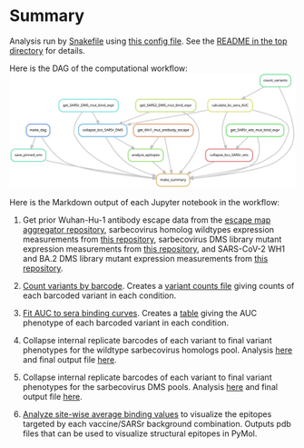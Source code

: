 # Summary

Analysis run by [Snakefile](../../Snakefile)
using [this config file](../../config.yaml).
See the [README in the top directory](../../README.md)
for details.

Here is the DAG of the computational workflow:
![dag.svg](dag.svg)

Here is the Markdown output of each Jupyter notebook in the
workflow:



1. Get prior Wuhan-Hu-1 antibody escape data from the [escape map aggregator repository](https://github.com/jbloomlab/SARS2_RBD_Ab_escape_maps/blob/main/processed_data/escape_data.csv), sarbecovirus homolog wildtypes expression measurements from [this repository](https://github.com/jbloomlab/SARSr-CoV_homolog_survey), sarbecovirus DMS library mutant expression measurements from [this repository](https://github.com/jbloomlab/SARSr-CoV-RBD_DMS), and SARS-CoV-2 WH1 and BA.2 DMS library mutant expression measurements from [this repository](https://github.com/jbloomlab/SARS-CoV-2-RBD_DMS_Omicron). 

2. [Count variants by barcode](count_variants.md).
   Creates a [variant counts file](../counts/variant_counts.csv.gz)
   giving counts of each barcoded variant in each condition.

3. [Fit AUC to sera binding curves](compute_AUC.md).
   Creates a [table](../bc_sera_binding/bc_sera_binding.csv)
   giving the AUC phenotype of each barcoded variant in each condition.

4. Collapse internal replicate barcodes of each variant to final variant phenotypes for the wildtype sarbecovirus homologs pool. Analysis [here](collapse_barcodes_SARSr-wts.md) and final output file [here](../final_variant_scores/final_variant_scores_wts.csv).

5. Collapse internal replicate barcodes of each variant to final variant phenotypes for the sarbecovirus DMS pools. Analysis [here](collapse_barcodes_SARSr-DMS.md) and final output file [here](../final_variant_scores/final_variant_scores_dms.csv).

6. [Analyze site-wise average binding values](analyze_epitopes.md) to visualize the epitopes targeted by each vaccine/SARSr background combination. Outputs pdb files that can be used to visualize structural epitopes in PyMol.